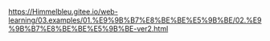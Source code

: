 https://Himmelbleu.gitee.io/web-learning/03.examples/01.%E9%9B%B7%E8%BE%BE%E5%9B%BE/02.%E9%9B%B7%E8%BE%BE%E5%9B%BE-ver2.html

